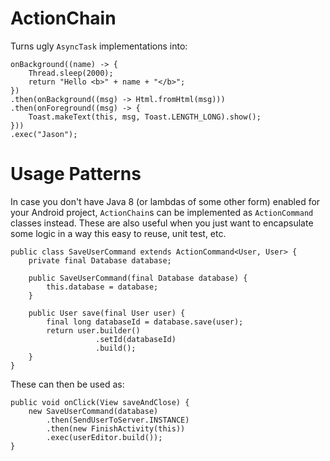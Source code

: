 # ActionChain

Turns ugly `AsyncTask` implementations into:
```
onBackground((name) -> {
    Thread.sleep(2000);
    return "Hello <b>" + name + "</b>";
})
.then(onBackground((msg) -> Html.fromHtml(msg)))
.then(onForeground((msg) -> {
    Toast.makeText(this, msg, Toast.LENGTH_LONG).show();
}))
.exec("Jason");
```

# Usage Patterns

In case you don't have Java 8 (or lambdas of some other form) enabled for your Android project,
`ActionChain`s can be implemented as `ActionCommand` classes instead. These are also useful when
you just want to encapsulate some logic in a way this easy to reuse, unit test, etc.

```
public class SaveUserCommand extends ActionCommand<User, User> {
    private final Database database;

    public SaveUserCommand(final Database database) {
        this.database = database;
    }

    public User save(final User user) {
        final long databaseId = database.save(user);
        return user.builder()
                   .setId(databaseId)
                   .build();
    }
}
```

These can then be used as:

```
public void onClick(View saveAndClose) {
    new SaveUserCommand(database)
        .then(SendUserToServer.INSTANCE)
        .then(new FinishActivity(this))
        .exec(userEditor.build());
}
```
